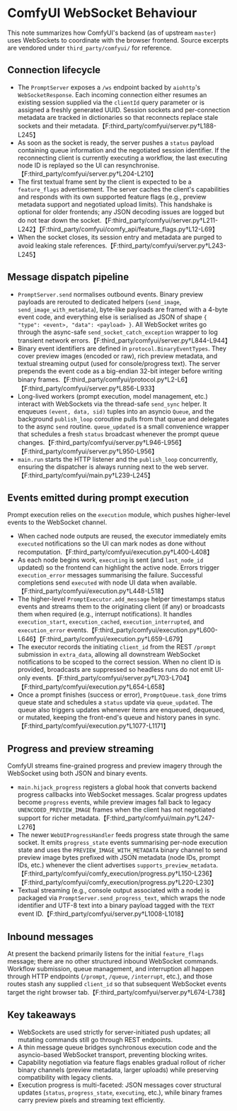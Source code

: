 # ComfyUI WebSocket Behaviour

This note summarizes how ComfyUI's backend (as of upstream `master`) uses WebSockets to coordinate with the browser frontend. Source excerpts are vendored under `third_party/comfyui/` for reference.

## Connection lifecycle

* The `PromptServer` exposes a `/ws` endpoint backed by `aiohttp`'s `WebSocketResponse`. Each incoming connection either resumes an existing session supplied via the `clientId` query parameter or is assigned a freshly generated UUID. Session sockets and per-connection metadata are tracked in dictionaries so that reconnects replace stale sockets and their metadata.【F:third_party/comfyui/server.py†L188-L245】
* As soon as the socket is ready, the server pushes a `status` payload containing queue information and the negotiated session identifier. If the reconnecting client is currently executing a workflow, the last executing node ID is replayed so the UI can resynchronise.【F:third_party/comfyui/server.py†L204-L210】
* The first textual frame sent by the client is expected to be a `feature_flags` advertisement. The server caches the client's capabilities and responds with its own supported feature flags (e.g., preview metadata support and negotiated upload limits). This handshake is optional for older frontends; any JSON decoding issues are logged but do not tear down the socket.【F:third_party/comfyui/server.py†L211-L242】【F:third_party/comfyui/comfy_api/feature_flags.py†L12-L69】
* When the socket closes, its session entry and metadata are purged to avoid leaking stale references.【F:third_party/comfyui/server.py†L243-L245】

## Message dispatch pipeline

* `PromptServer.send` normalises outbound events. Binary preview payloads are rerouted to dedicated helpers (`send_image`, `send_image_with_metadata`), byte-like payloads are framed with a 4-byte event code, and everything else is serialised as JSON of shape `{ "type": <event>, "data": <payload> }`. All WebSocket writes go through the async-safe `send_socket_catch_exception` wrapper to log transient network errors.【F:third_party/comfyui/server.py†L844-L944】
* Binary event identifiers are defined in `protocol.BinaryEventTypes`. They cover preview images (encoded or raw), rich preview metadata, and textual streaming output (used for console/progress text). The server prepends the event code as a big-endian 32-bit integer before writing binary frames.【F:third_party/comfyui/protocol.py†L2-L6】【F:third_party/comfyui/server.py†L856-L933】
* Long-lived workers (prompt execution, model management, etc.) interact with WebSockets via the thread-safe `send_sync` helper. It enqueues `(event, data, sid)` tuples into an asyncio `Queue`, and the background `publish_loop` coroutine pulls from that queue and delegates to the async `send` routine. `queue_updated` is a small convenience wrapper that schedules a fresh `status` broadcast whenever the prompt queue changes.【F:third_party/comfyui/server.py†L946-L956】【F:third_party/comfyui/server.py†L950-L956】
* `main.run` starts the HTTP listener and the `publish_loop` concurrently, ensuring the dispatcher is always running next to the web server.【F:third_party/comfyui/main.py†L239-L245】

## Events emitted during prompt execution

Prompt execution relies on the `execution` module, which pushes higher-level events to the WebSocket channel.

* When cached node outputs are reused, the executor immediately emits `executed` notifications so the UI can mark nodes as done without recomputation.【F:third_party/comfyui/execution.py†L400-L408】
* As each node begins work, `executing` is sent (and `last_node_id` updated) so the frontend can highlight the active node. Errors trigger `execution_error` messages summarising the failure. Successful completions send `executed` with node UI data when available.【F:third_party/comfyui/execution.py†L448-L518】
* The higher-level `PromptExecutor.add_message` helper timestamps status events and streams them to the originating client (if any) or broadcasts them when required (e.g., interrupt notifications). It handles `execution_start`, `execution_cached`, `execution_interrupted`, and `execution_error` events.【F:third_party/comfyui/execution.py†L600-L646】【F:third_party/comfyui/execution.py†L659-L679】
* The executor records the initiating `client_id` from the REST `/prompt` submission in `extra_data`, allowing all downstream WebSocket notifications to be scoped to the correct session. When no client ID is provided, broadcasts are suppressed so headless runs do not emit UI-only events.【F:third_party/comfyui/server.py†L703-L704】【F:third_party/comfyui/execution.py†L654-L658】
* Once a prompt finishes (success or error), `PromptQueue.task_done` trims queue state and schedules a `status` update via `queue_updated`. The queue also triggers updates whenever items are enqueued, dequeued, or mutated, keeping the front-end's queue and history panes in sync.【F:third_party/comfyui/execution.py†L1077-L1171】

## Progress and preview streaming

ComfyUI streams fine-grained progress and preview imagery through the WebSocket using both JSON and binary events.

* `main.hijack_progress` registers a global hook that converts backend progress callbacks into WebSocket messages. Scalar progress updates become `progress` events, while preview images fall back to legacy `UNENCODED_PREVIEW_IMAGE` frames when the client has not negotiated support for richer metadata.【F:third_party/comfyui/main.py†L247-L276】
* The newer `WebUIProgressHandler` feeds progress state through the same socket. It emits `progress_state` events summarising per-node execution state and uses the `PREVIEW_IMAGE_WITH_METADATA` binary channel to send preview image bytes prefixed with JSON metadata (node IDs, prompt IDs, etc.) whenever the client advertises `supports_preview_metadata`.【F:third_party/comfyui/comfy_execution/progress.py†L150-L236】【F:third_party/comfyui/comfy_execution/progress.py†L220-L230】
* Textual streaming (e.g., console output associated with a node) is packaged via `PromptServer.send_progress_text`, which wraps the node identifier and UTF-8 text into a binary payload tagged with the `TEXT` event ID.【F:third_party/comfyui/server.py†L1008-L1018】

## Inbound messages

At present the backend primarily listens for the initial `feature_flags` message; there are no other structured inbound WebSocket commands. Workflow submission, queue management, and interruption all happen through HTTP endpoints (`/prompt`, `/queue`, `/interrupt`, etc.), and those routes stash any supplied `client_id` so that subsequent WebSocket events target the right browser tab.【F:third_party/comfyui/server.py†L674-L738】

## Key takeaways

* WebSockets are used strictly for server-initiated push updates; all mutating commands still go through REST endpoints.
* A thin message queue bridges synchronous execution code and the asyncio-based WebSocket transport, preventing blocking writes.
* Capability negotiation via feature flags enables gradual rollout of richer binary channels (preview metadata, larger uploads) while preserving compatibility with legacy clients.
* Execution progress is multi-faceted: JSON messages cover structural updates (`status`, `progress_state`, `executing`, etc.), while binary frames carry preview pixels and streaming text efficiently.

